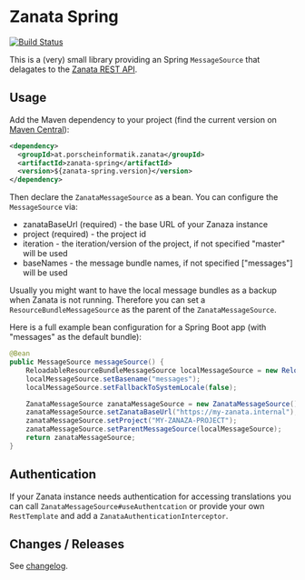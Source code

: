 # Zanata Spring

[![Build Status](https://travis-ci.org/porscheinformatik/zanata-spring.svg?branch=master)](https://travis-ci.org/porscheinformatik/zanata-spring)

This is a (very) small library providing an Spring `MessageSource` that
delagates to the [Zanata REST API](https://zanata.ci.cloudbees.com/job/zanata-api-site/site/zanata-common-api/rest-api-docs/index.html).

## Usage

Add the Maven dependency to your project (find the current version on [Maven Central](https://search.maven.org/search?q=g:at.porscheinformatik.zanata%20AND%20a:zanata-spring&core=gav)):

```xml
<dependency>
  <groupId>at.porscheinformatik.zanata</groupId>
  <artifactId>zanata-spring</artifactId>
  <version>${zanata-spring.version}</version>
</dependency>
```

Then declare the `ZanataMessageSource` as a bean. You can configure the `MessageSource` via:

 - zanataBaseUrl (required) - the base URL of your Zanaza instance
 - project (required) - the project id
 - iteration - the iteration/version of the project, if not specified "master" will be used
 - baseNames - the message bundle names,  if not specified ["messages"] will be used

Usually you might want to have the local message bundles as a backup when Zanata is not running. Therefore you can set
a `ResourceBundleMessageSource` as the parent of the `ZanataMessageSource`.

Here is a full example bean configuration for a Spring Boot app (with "messages" as the default bundle):

```java
@Bean
public MessageSource messageSource() {
    ReloadableResourceBundleMessageSource localMessageSource = new ReloadableResourceBundleMessageSource();
    localMessageSource.setBasename("messages");
    localMessageSource.setFallbackToSystemLocale(false);

    ZanataMessageSource zanataMessageSource = new ZanataMessageSource();
    zanataMessageSource.setZanataBaseUrl("https://my-zanata.internal");
    zanataMessageSource.setProject("MY-ZANAZA-PROJECT");
    zanataMessageSource.setParentMessageSource(localMessageSource);
    return zanataMessageSource;
}
```

## Authentication

If your Zanata instance needs authentication for accessing translations you can call `ZanataMessageSource#useAuthentcation` or provide your own `RestTemplate` and add a `ZanataAuthenticationInterceptor`.


## Changes / Releases

See [changelog](CHANGELOG.md).
